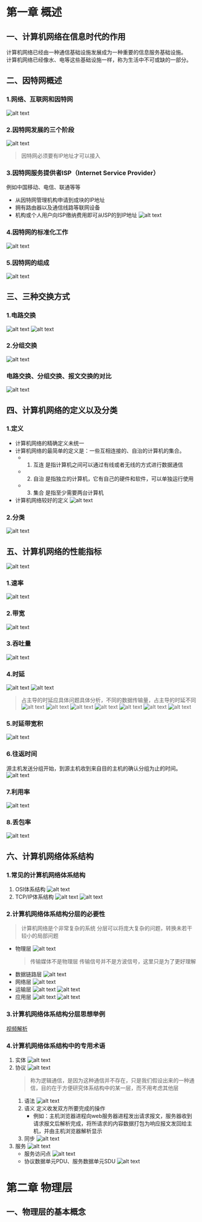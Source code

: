 # 第一章 概述

## 一、计算机网络在信息时代的作用
计算机网络已经由一种通信基础设施发展成为一种重要的信息服务基础设施。  
计算机网络已经像水、电等这些基础设施一样，称为生活中不可或缺的一部分。

## 二、因特网概述
### 1.网络、互联网和因特网
![alt text](/计算机网络/picture/{4EF61F30-C44C-408A-99DD-3A3097C8320F}.png)
### 2.因特网发展的三个阶段
![alt text](/计算机网络/picture/{CC47CA14-0C57-4606-B8B1-C56595C2EC70}.png)
> 因特网必须要有IP地址才可以接入
### 3.因特网服务提供者ISP（Internet Service Provider）
例如中国移动、电信、联通等等
- 从因特网管理机构申请到成块的IP地址
- 拥有路由器以及通信线路等联网设备
- 机构或个人用户向ISP缴纳费用即可从ISP的到IP地址
![alt text](/计算机网络/picture/{D9ADF61D-B88D-4B61-830D-C158D484CFF8}.png)
### 4.因特网的标准化工作
![alt text](/计算机网络/picture/{A8E39039-5AF4-4D1E-917A-F11BF82A085C}.png)
### 5.因特网的组成
![alt text](/计算机网络/picture/{557AA53E-CB25-4351-9235-0E07132A2049}.png)

## 三、三种交换方式
### 1.电路交换
![alt text](/计算机网络/picture/{3FD959D4-0EDD-4E9C-A9D8-8AF745478FEA}.png)
![alt text](/计算机网络/picture/{F9BBCEC8-8F73-411F-BD0E-299B6E40D2B8}.png)
### 2.分组交换
![alt text](/计算机网络/picture/{A512BA95-5D5B-41A5-BAE0-C61319FB4293}.png)
### 电路交换、分组交换、报文交换的对比
![alt text](/计算机网络/picture/{68ED9FB0-41FA-4650-ADD9-69E85A5D013B}.png)

## 四、计算机网络的定义以及分类
### 1.定义
- 计算机网络的精确定义未统一
- 计算机网络的最简单的定义是：一些互相连接的、自治的计算机的集合。
    - 1. 互连 是指计算机之间可以通过有线或者无线的方式进行数据通信
    - 2. 自治 是指独立的计算机，它有自己的硬件和软件，可以单独运行使用
    - 3. 集合 是指至少需要两台计算机
- 计算机网络较好的定义
    ![alt text](/计算机网络/picture/{F28D2390-5424-4AD8-9767-8D591282B508}.png)
### 2.分类
![alt text](/计算机网络/picture/{DA0DEAEE-F9EF-45CF-9F42-973A1D38702F}.png)

## 五、计算机网络的性能指标
![alt text](/计算机网络/picture/{9A2351B4-3654-436A-A322-794DB6BAE198}.png)
### 1.速率
![alt text](/计算机网络/picture/{22A40C36-EDEA-4912-B870-15BF830D6B0E}.png)
### 2.带宽
![alt text](/计算机网络/picture/{73118E57-237E-4ACE-ACB6-DA553DAEFC31}.png)
### 3.吞吐量
![alt text](/计算机网络/picture/{C4E8F79D-6AED-4497-BE3D-95AB6A200901}.png)
### 4.时延
![alt text](/计算机网络/picture/{A9438C5F-5AD4-4DC2-B2A5-CDAA1776BE5A}.png)
![alt text](/计算机网络/picture/{4C54204D-5861-4965-A3AC-C93E785E5F77}.png)
> 占主导的时延应具体问题具体分析，不同的数据传输量，占主导的时延不同
![alt text](/计算机网络/picture/{282EE3A0-D67C-4CBC-9B80-FD49E0CE9799}.png)
![alt text](/计算机网络/picture/{0FC07085-5DFF-4ECF-8ECF-C0333099BC43}.png)
![alt text](/计算机网络/picture/{F0E532B7-F217-4C67-A9C2-C6F4DDE176A8}.png)
![alt text](/计算机网络/picture/{7C1D2304-1EFB-4D50-A7B4-4BB35809DA78}.png)
![alt text](/计算机网络/picture/{D577FD5D-D3CE-4D8B-ACDA-B6E38572219C}.png)
![alt text](/计算机网络/picture/{0FFC13A2-19A9-4772-B41A-2F2DF1697E1C}.png)
![alt text](/计算机网络/picture/{4333C89E-DA0E-4756-9FB8-2BFE08EAB6E1}.png)
### 5.时延带宽积
![alt text](/计算机网络/picture/{19ACED83-9C56-4C7D-8646-1B47EEF7D5FB}.png)
### 6.往返时间
源主机发送分组开始，到源主机收到来自目的主机的确认分组为止的时间。
![alt text](/计算机网络/picture/{B6403DC4-7DAC-43D3-AAE1-31A780A062E9}.png)
### 7.利用率
![alt text](/计算机网络/picture/{F8FC440D-47B2-4D80-AA1A-13D74928229E}.png)
### 8.丢包率
![alt text](/计算机网络/picture/{189507BF-C384-4651-9F7B-29CDFCED1AAE}.png)

## 六、计算机网络体系结构
### 1.常见的计算机网络体系结构
1. OSI体系结构
    ![alt text](/计算机网络/picture/{377C6CFF-4A6E-4EFC-8B77-CA8DB8762AFE}.png)
2. TCP/IP体系结构
![alt text](/计算机网络/picture/{225FF75B-64F3-4C65-91E9-841C47AD5D1E}.png)
![alt text](/计算机网络/picture/{FD007395-D718-459A-8A5A-9D8EE5889263}.png)
### 2.计算机网络体系结构分层的必要性
> 计算机网络是个非常复杂的系统
> 分层可以将庞大复杂的问题，转换未若干较小的局部问题
- 物理层
    ![alt text](/计算机网络/picture/{F2A859F1-C121-473A-9A40-458CC7D056F3}.png)
    > 传输媒体不是物理层
    > 传输信号并不是方波信号，这里只是为了更好理解
- 数据链路层
    ![alt text](/计算机网络/picture/{F90D8F1C-31F0-4AC7-A4E6-87B44F7316A8}.png)
- 网络层
    ![alt text](/计算机网络/picture/{78FF4C6E-5352-47AD-B420-B8A7A03D7672}.png)
- 运输层
    ![alt text](/计算机网络/picture/{780F59E6-9E7B-46FF-A3B6-648FF1F940C1}.png)
    ![alt text](/计算机网络/picture/{3469CE87-E2F2-4880-A53D-0E9A395FBC73}.png)
- 应用层
    ![alt text](/计算机网络/picture/{E82EC19B-C31F-443B-9032-7F433EA46B02}.png)
![alt text](/计算机网络/picture/{ACDB6A3D-A638-4F55-B21E-0EF8B23BA084}.png)
### 3.计算机网络体系结构分层思想举例
[视频解析](https://www.bilibili.com/video/BV1c4411d7jb/?p=9&share_source=copy_web&vd_source=f5c1e5993fe1126704d862f2c39942d1)
### 4.计算机网络体系结构中的专用术语
1. 实体
    ![alt text](/计算机网络/picture/{BF058184-C6DD-4E16-AFB2-F97122911457}.png)
2. 协议
    ![alt text](/计算机网络/picture/{24D3C768-2FE0-4CD6-90CD-166D7460E99A}.png)
    > 称为逻辑通信，是因为这种通信并不存在，只是我们假设出来的一种通信，目的在于方便研究体系结构中的某一层，而不用考虑其他层
    1. 语法
        ![alt text](/计算机网络/picture/{BEFA48B5-309C-4D7C-922A-844E4D3D7A4B}.png)
    2. 语义
        定义收发双方所要完成的操作  
        - 例如：主机浏览器进程向web服务器进程发出请求报文，服务器收到请求报文后解析完成，将所请求的内容数据打包为响应报文发回给主机，并由主机浏览器解析显示
    3. 同步
        ![alt text](/计算机网络/picture/{D20B7F01-F1B8-42BA-BE80-05031378E63C}.png)
3. 服务
    ![alt text](/计算机网络/picture/{131BA6DA-A933-49CF-8F58-E38AF7ACE91C}.png)
    - 服务访问点
        ![alt text](/计算机网络/picture/{71350F12-DA79-4D05-93F2-4D3628ABF837}.png)
    - 协议数据单元PDU、服务数据单元SDU
        ![alt text](/计算机网络/picture/{F5E3BF45-014A-4063-8B8C-7D8470EEEE70}.png)

# 第二章 物理层

## 一、物理层的基本概念
